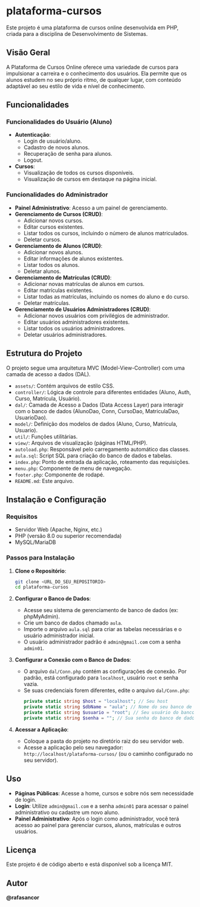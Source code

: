 # plataforma-cursos

Este projeto é uma plataforma de cursos online desenvolvida em PHP, criada para a disciplina de Desenvolvimento de Sistemas.

## Visão Geral

A Plataforma de Cursos Online oferece uma variedade de cursos para impulsionar a carreira e o conhecimento dos usuários. Ela permite que os alunos estudem no seu próprio ritmo, de qualquer lugar, com conteúdo adaptável ao seu estilo de vida e nível de conhecimento.

## Funcionalidades

### Funcionalidades do Usuário (Aluno)

* **Autenticação**:
    * Login de usuário/aluno.
    * Cadastro de novos alunos.
    * Recuperação de senha para alunos.
    * Logout.
* **Cursos**:
    * Visualização de todos os cursos disponíveis.
    * Visualização de cursos em destaque na página inicial.

### Funcionalidades do Administrador

* **Painel Administrativo**: Acesso a um painel de gerenciamento.
* **Gerenciamento de Cursos (CRUD)**:
    * Adicionar novos cursos.
    * Editar cursos existentes.
    * Listar todos os cursos, incluindo o número de alunos matriculados.
    * Deletar cursos.
* **Gerenciamento de Alunos (CRUD)**:
    * Adicionar novos alunos.
    * Editar informações de alunos existentes.
    * Listar todos os alunos.
    * Deletar alunos.
* **Gerenciamento de Matrículas (CRUD)**:
    * Adicionar novas matrículas de alunos em cursos.
    * Editar matrículas existentes.
    * Listar todas as matrículas, incluindo os nomes do aluno e do curso.
    * Deletar matrículas.
* **Gerenciamento de Usuários Administradores (CRUD)**:
    * Adicionar novos usuários com privilégios de administrador.
    * Editar usuários administradores existentes.
    * Listar todos os usuários administradores.
    * Deletar usuários administradores.

## Estrutura do Projeto

O projeto segue uma arquitetura MVC (Model-View-Controller) com uma camada de acesso a dados (DAL).

* `assets/`: Contém arquivos de estilo CSS.
* `controller/`: Lógica de controle para diferentes entidades (Aluno, Auth, Curso, Matrícula, Usuário).
* `dal/`: Camada de Acesso a Dados (Data Access Layer) para interagir com o banco de dados (AlunoDao, Conn, CursoDao, MatriculaDao, UsuarioDao).
* `model/`: Definição dos modelos de dados (Aluno, Curso, Matricula, Usuario).
* `util/`: Funções utilitárias.
* `view/`: Arquivos de visualização (páginas HTML/PHP).
* `autoload.php`: Responsável pelo carregamento automático das classes.
* `aula.sql`: Script SQL para criação do banco de dados e tabelas.
* `index.php`: Ponto de entrada da aplicação, roteamento das requisições.
* `menu.php`: Componente de menu de navegação.
* `footer.php`: Componente de rodapé.
* `README.md`: Este arquivo.

## Instalação e Configuração

### Requisitos

* Servidor Web (Apache, Nginx, etc.)
* PHP (versão 8.0 ou superior recomendada)
* MySQL/MariaDB

### Passos para Instalação

1.  **Clone o Repositório**:
    ```bash
    git clone <URL_DO_SEU_REPOSITORIO>
    cd plataforma-cursos
    ```

2.  **Configurar o Banco de Dados**:
    * Acesse seu sistema de gerenciamento de banco de dados (ex: phpMyAdmin).
    * Crie um banco de dados chamado `aula`.
    * Importe o arquivo `aula.sql` para criar as tabelas necessárias e o usuário administrador inicial.
    * O usuário administrador padrão é `admin@gmail.com` com a senha `admin01`.

3.  **Configurar a Conexão com o Banco de Dados**:
    * O arquivo `dal/Conn.php` contém as configurações de conexão. Por padrão, está configurado para `localhost`, usuário `root` e senha vazia.
    * Se suas credenciais forem diferentes, edite o arquivo `dal/Conn.php`:
        ```php
        private static string $host = "localhost"; // Seu host
        private static string $dbName = "aula"; // Nome do seu banco de dados
        private static string $usuario = "root"; // Seu usuário do banco de dados
        private static string $senha = ""; // Sua senha do banco de dados
        ```

4.  **Acessar a Aplicação**:
    * Coloque a pasta do projeto no diretório raiz do seu servidor web.
    * Acesse a aplicação pelo seu navegador: `http://localhost/plataforma-cursos/` (ou o caminho configurado no seu servidor).

## Uso

* **Páginas Públicas**: Acesse a home, cursos e sobre nós sem necessidade de login.
* **Login**: Utilize `admin@gmail.com` e a senha `admin01` para acessar o painel administrativo ou cadastre um novo aluno.
* **Painel Administrativo**: Após o login como administrador, você terá acesso ao painel para gerenciar cursos, alunos, matrículas e outros usuários.


## Licença

Este projeto é de código aberto e está disponível sob a licença MIT.

## Autor

**@rafasancor**
